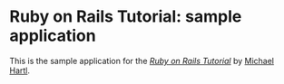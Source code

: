 # Ruby on Rails Tutorial: sample application

This is the sample application for
the [*Ruby on Rails  Tutorial*](http://railstutorial.org/)
by [Michael Hartl](http://michaelhartl.com/).
